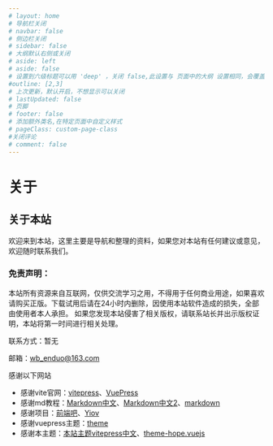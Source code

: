 ```yaml
---
# layout: home
# 导航栏关闭
# navbar: false
# 侧边栏关闭
# sidebar: false
# 大纲默认右侧或关闭
# aside: left
# aside: false
# 设置到六级标题可以用 'deep' ，关闭 false,此设置与 页面中的大纲 设置相同，会覆盖！
#outline: [2,3]
# 上次更新，默认开启，不想显示可以关闭
# lastUpdated: false
# 页脚
# footer: false
# 添加额外类名,在特定页面中自定义样式
# pageClass: custom-page-class
#关闭评论
# comment: false
---
```

# 关于

## 关于本站

欢迎来到本站，这里主要是导航和整理的资料，如果您对本站有任何建议或意见，欢迎随时联系我们。

### 免责声明：

本站所有资源来自互联网，仅供交流学习之用，不得用于任何商业用途，如果喜欢请购买正版。下载试用后请在24小时内删除，因使用本站软件造成的损失，全部由使用者本人承担。
如果您发现本站侵害了相关版权，请联系站长并出示版权证明，本站将第一时间进行相关处理。

联系方式：暂无

邮箱：wb_enduo@163.com

感谢以下网站

- 感谢vite官网：[vitepress](https://vitepress.dev/)、[VuePress](https://v2.vuepress.vuejs.org/zh/)
- 感谢md教程：[Markdown中文](http://markdown.p2hp.com)、[Markdown中文2](http://www.markdown.cn/)、[markdown](https://github.com/DavidAnson/markdownlint)
- 感谢项目：[前端吧](https://github.com/msyuan/vitePress-project)、[Yiov](https://github.com/Yiov/vitepress-doc)
- 感谢vuepress主题：[theme](https://theme-hope.vuejs.press)
- 感谢本主题：[本站主题vitepress中文](https://vitepress.yiov.top/)、[theme-hope.vuejs](https://theme-hope.vuejs.press/zh/)
